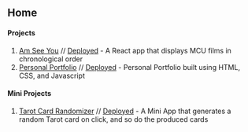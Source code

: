 ## Home

#### Projects
1. [Am See You](https://github.com/kndshein/Am-See-You) // [Deployed](https://amseeyou.netlify.app) - A React app that displays MCU films in chronological order
1. [Personal Portfolio](https://github.com/kndshein/kndshein.github.io) // [Deployed](https://kndshein.github.io) - Personal Portfolio built using HTML, CSS, and Javascript

#### Mini Projects
1. [Tarot Card Randomizer](https://github.com/kndshein/Tarot-Card-Randomizer) // [Deployed](https://kndshein.github.io/Tarot-Card-Randomizer/) - A Mini App that generates a random Tarot card on click, and so do the produced cards